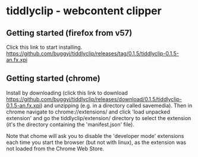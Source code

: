tiddlyclip -  webcontent clipper
==========

## Getting started (firefox from v57)
Click this link to start installing.
https://github.com/buggyj/tiddlyclip/releases/tag/0.1.5/tiddlyclip-0.1.5-an.fx.xpi

## Getting started (chrome)
Install by downloading (click this  link to download https://github.com/buggyj/tiddlyclip/releases/download/0.1.5/tiddlyclip-0.1.5-an.fx.xpi) and unzipping (e.g. in a directory called savemedia). 
Then in chrome navigate to chrome://extensions/ and click 'load unpacked extension' and go the tiddlyclip/extension/ directory to select the extension (it's the directory containing the 'manifest.json' file).

Note that chome will ask you to disable the 'developer mode' extensions each time you start the browser (but not with linux), as the extension was not loaded from the Chrome Web Store.
